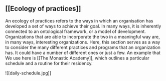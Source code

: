 
## [[Ecology of practices]]

An ecology of practices refers to the ways in which an organisation has developed a set of ways to achieve their goal. In many ways, it is inherently connected to an ontological framework, or a model of development. Organizations that are able to incorporate the two in a meaningful way are, in many ways, interesting organizations. Here, this section serves as a way to consider the many different practices and programs that an organization has. It could have a number of different ones or just a few. An example that We use here is [[The Monastic Academy]], which outlines a particular schedule and a routine for their residency.


![[daily-schedule.jpg]]